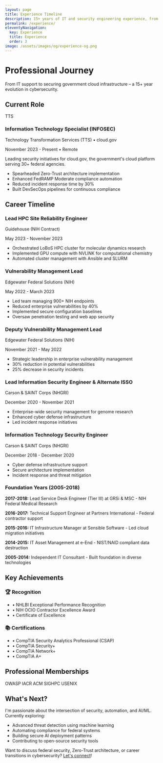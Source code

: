```yaml
---
layout: page
title: Experience Timeline
description: 15+ years of IT and security engineering experience, from help desk to federal cloud security. View my career timeline and achievements in cybersecurity.
permalink: /experience/
eleventyNavigation:
  key: Experience
  title: Experience
  order: 3
image: /assets/images/og/experience-og.png
---
```


# Professional Journey

<div class="prose prose-lg prose-gray dark:prose-invert lg:prose-xl max-w-none">

<p class="lead text-xl text-gray-600 dark:text-gray-400 italic">
From IT support to securing government cloud infrastructure – a 15+ year evolution in cybersecurity.
</p>

## Current Role

<div class="bg-gradient-to-r from-blue-50 to-indigo-50 dark:from-blue-900/20 dark:to-indigo-900/20 p-6 rounded-lg my-8">
  <div class="flex items-start space-x-4">
    <div class="flex-shrink-0">
      <div class="w-16 h-16 bg-primary-600 rounded-full flex items-center justify-center text-white font-bold text-xl">
        TTS
      </div>
    </div>
    <div class="flex-grow">
      <h3 class="text-xl font-bold text-gray-900 dark:text-gray-100 mb-1">Information Technology Specialist (INFOSEC)</h3>
      <p class="text-primary-600 dark:text-primary-400 font-medium">Technology Transformation Services (TTS) • cloud.gov</p>
      <p class="text-gray-600 dark:text-gray-400 text-sm">November 2023 - Present • Remote</p>
      <div class="mt-4 space-y-2">
        <p class="text-gray-700 dark:text-gray-300">Leading security initiatives for cloud.gov, the government's cloud platform serving 30+ federal agencies.</p>
        <ul class="list-disc list-inside text-gray-700 dark:text-gray-300 space-y-1">
          <li>Spearheaded Zero-Trust architecture implementation</li>
          <li>Enhanced FedRAMP Moderate compliance automation</li>
          <li>Reduced incident response time by 30%</li>
          <li>Built DevSecOps pipelines for continuous compliance</li>
        </ul>
      </div>
    </div>
  </div>
</div>

## Career Timeline

<div class="relative">
  <!-- Timeline line -->
  <div class="absolute left-8 top-0 bottom-0 w-0.5 bg-gray-300 dark:bg-gray-700"></div>

  <!-- 2023 - Lead HPC SRE -->
  <div class="relative flex items-start mb-8">
    <div class="absolute left-8 w-4 h-4 bg-primary-600 rounded-full -translate-x-1/2"></div>
    <div class="ml-20">
      <div class="bg-white dark:bg-gray-800 p-6 rounded-lg shadow-md">
        <h3 class="text-lg font-bold text-gray-900 dark:text-gray-100">Lead HPC Site Reliability Engineer</h3>
        <p class="text-primary-600 dark:text-primary-400 font-medium">Guidehouse (NIH Contract)</p>
        <p class="text-gray-600 dark:text-gray-400 text-sm mb-3">May 2023 - November 2023</p>
        <ul class="list-disc list-inside text-gray-700 dark:text-gray-300 space-y-1 text-sm">
          <li>Orchestrated LoBoS HPC cluster for molecular dynamics research</li>
          <li>Implemented GPU compute with NVLINK for computational chemistry</li>
          <li>Automated cluster management with Ansible and SLURM</li>
        </ul>
      </div>
    </div>
  </div>

  <!-- 2022-2023 - Vulnerability Management Lead -->
  <div class="relative flex items-start mb-8">
    <div class="absolute left-8 w-4 h-4 bg-primary-600 rounded-full -translate-x-1/2"></div>
    <div class="ml-20">
      <div class="bg-white dark:bg-gray-800 p-6 rounded-lg shadow-md">
        <h3 class="text-lg font-bold text-gray-900 dark:text-gray-100">Vulnerability Management Lead</h3>
        <p class="text-primary-600 dark:text-primary-400 font-medium">Edgewater Federal Solutions (NIH)</p>
        <p class="text-gray-600 dark:text-gray-400 text-sm mb-3">May 2022 - March 2023</p>
        <ul class="list-disc list-inside text-gray-700 dark:text-gray-300 space-y-1 text-sm">
          <li>Led team managing 900+ NIH endpoints</li>
          <li>Reduced enterprise vulnerabilities by 40%</li>
          <li>Implemented secure configuration baselines</li>
          <li>Oversaw penetration testing and web app security</li>
        </ul>
      </div>
    </div>
  </div>

  <!-- 2021-2022 - Deputy Vulnerability Management Lead -->
  <div class="relative flex items-start mb-8">
    <div class="absolute left-8 w-4 h-4 bg-primary-600 rounded-full -translate-x-1/2"></div>
    <div class="ml-20">
      <div class="bg-white dark:bg-gray-800 p-6 rounded-lg shadow-md">
        <h3 class="text-lg font-bold text-gray-900 dark:text-gray-100">Deputy Vulnerability Management Lead</h3>
        <p class="text-primary-600 dark:text-primary-400 font-medium">Edgewater Federal Solutions (NIH)</p>
        <p class="text-gray-600 dark:text-gray-400 text-sm mb-3">November 2021 - May 2022</p>
        <ul class="list-disc list-inside text-gray-700 dark:text-gray-300 space-y-1 text-sm">
          <li>Strategic leadership in enterprise vulnerability management</li>
          <li>30% reduction in potential vulnerabilities</li>
          <li>25% decrease in security incidents</li>
        </ul>
      </div>
    </div>
  </div>

  <!-- 2020-2021 - Lead InfoSec Engineer -->
  <div class="relative flex items-start mb-8">
    <div class="absolute left-8 w-4 h-4 bg-primary-600 rounded-full -translate-x-1/2"></div>
    <div class="ml-20">
      <div class="bg-white dark:bg-gray-800 p-6 rounded-lg shadow-md">
        <h3 class="text-lg font-bold text-gray-900 dark:text-gray-100">Lead Information Security Engineer & Alternate ISSO</h3>
        <p class="text-primary-600 dark:text-primary-400 font-medium">Carson & SAINT Corps (NHGRI)</p>
        <p class="text-gray-600 dark:text-gray-400 text-sm mb-3">December 2020 - November 2021</p>
        <ul class="list-disc list-inside text-gray-700 dark:text-gray-300 space-y-1 text-sm">
          <li>Enterprise-wide security management for genome research</li>
          <li>Enhanced cyber defense infrastructure</li>
          <li>Led incident response initiatives</li>
        </ul>
      </div>
    </div>
  </div>

  <!-- 2018-2020 - IT Security Engineer -->
  <div class="relative flex items-start mb-8">
    <div class="absolute left-8 w-4 h-4 bg-primary-600 rounded-full -translate-x-1/2"></div>
    <div class="ml-20">
      <div class="bg-white dark:bg-gray-800 p-6 rounded-lg shadow-md">
        <h3 class="text-lg font-bold text-gray-900 dark:text-gray-100">Information Technology Security Engineer</h3>
        <p class="text-primary-600 dark:text-primary-400 font-medium">Carson & SAINT Corps (NHGRI)</p>
        <p class="text-gray-600 dark:text-gray-400 text-sm mb-3">December 2018 - December 2020</p>
        <ul class="list-disc list-inside text-gray-700 dark:text-gray-300 space-y-1 text-sm">
          <li>Cyber defense infrastructure support</li>
          <li>Secure architecture implementation</li>
          <li>Incident response and threat mitigation</li>
        </ul>
      </div>
    </div>
  </div>

  <!-- Early Career Summary -->
  <div class="relative flex items-start mb-8">
    <div class="absolute left-8 w-4 h-4 bg-gray-400 rounded-full -translate-x-1/2"></div>
    <div class="ml-20">
      <div class="bg-gray-50 dark:bg-gray-900 p-6 rounded-lg">
        <h3 class="text-lg font-bold text-gray-900 dark:text-gray-100 mb-3">Foundation Years (2005-2018)</h3>
        <div class="space-y-2 text-sm text-gray-700 dark:text-gray-300">
          <p><strong>2017-2018:</strong> Lead Service Desk Engineer (Tier III) at GRSi & MSC - NIH Federal Medical Research</p>
          <p><strong>2016-2017:</strong> Technical Support Engineer at Partners International - Federal contractor support</p>
          <p><strong>2015-2016:</strong> IT Infrastructure Manager at Sensible Software - Led cloud migration initiatives</p>
          <p><strong>2014-2015:</strong> IT Asset Management at e-End - NIST/NAID compliant data destruction</p>
          <p><strong>2005-2014:</strong> Independent IT Consultant - Built foundation in diverse technologies</p>
        </div>
      </div>
    </div>
  </div>
</div>

## Key Achievements

<div class="grid grid-cols-1 md:grid-cols-2 gap-6 my-8">
  <div class="bg-gradient-to-br from-green-50 to-emerald-50 dark:from-green-900/20 dark:to-emerald-900/20 p-6 rounded-lg">
    <h3 class="text-lg font-bold text-gray-900 dark:text-gray-100 mb-3">🏆 Recognition</h3>
    <ul class="space-y-2 text-gray-700 dark:text-gray-300">
      <li>• NHLBI Exceptional Performance Recognition</li>
      <li>• NIH OCIO Contractor Excellence Award</li>
      <li>• Certificate of Excellence</li>
    </ul>
  </div>
  
  <div class="bg-gradient-to-br from-purple-50 to-pink-50 dark:from-purple-900/20 dark:to-pink-900/20 p-6 rounded-lg">
    <h3 class="text-lg font-bold text-gray-900 dark:text-gray-100 mb-3">📚 Certifications</h3>
    <ul class="space-y-2 text-gray-700 dark:text-gray-300">
      <li>• CompTIA Security Analytics Professional (CSAP)</li>
      <li>• CompTIA Security+</li>
      <li>• CompTIA Network+</li>
      <li>• CompTIA A+</li>
    </ul>
  </div>
</div>

## Professional Memberships

<div class="flex flex-wrap gap-4 justify-center my-8">
  <span class="px-4 py-2 bg-gray-100 dark:bg-gray-800 rounded-full text-gray-700 dark:text-gray-300">OWASP</span>
  <span class="px-4 py-2 bg-gray-100 dark:bg-gray-800 rounded-full text-gray-700 dark:text-gray-300">IACR</span>
  <span class="px-4 py-2 bg-gray-100 dark:bg-gray-800 rounded-full text-gray-700 dark:text-gray-300">ACM SIGHPC</span>
  <span class="px-4 py-2 bg-gray-100 dark:bg-gray-800 rounded-full text-gray-700 dark:text-gray-300">USENIX</span>
</div>

## What's Next?

I'm passionate about the intersection of security, automation, and AI/ML. Currently exploring:
- Advanced threat detection using machine learning
- Automating compliance for federal systems
- Building secure AI deployment patterns
- Contributing to open-source security tools

Want to discuss federal security, Zero-Trust architecture, or career transitions in cybersecurity? [Let's connect](/contact/)!

</div>